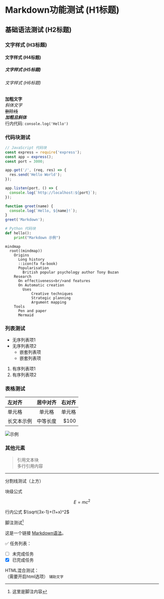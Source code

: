 # Markdown功能测试 (H1标题)

## 基础语法测试 (H2标题)

### 文字样式 (H3标题)

#### 文字样式 (H4标题)

##### 文字样式 (H5标题)

###### 文字样式 (H6标题)

**加粗文字**  
_斜体文字_  
~~删除线~~  
**_加粗且斜体_**  
行内代码: `console.log('Hello')`

### 代码块测试

```javascript
// JavaScript 代码块
const express = require('express');
const app = express();
const port = 3000;

app.get('/', (req, res) => {
  res.send('Hello World');
});

app.listen(port, () => {
  console.log(`http://localhost:${port}`);
});

function greet(name) {
  console.log(`Hello, ${name}!`);
}
greet('Markdown');
```

```python
# Python 代码块
def hello():
    print("Markdown 示例")
```

```mermaid
mindmap
  root((mindmap))
    Origins
      Long history
      ::icon(fa fa-book)
      Popularisation
        British popular psychology author Tony Buzan
    Research
      On effectiveness<br/>and features
      On Automatic creation
        Uses
            Creative techniques
            Strategic planning
            Argument mapping
    Tools
      Pen and paper
      Mermaid
```

### 列表测试

- 无序列表项1
- 无序列表项2
  - 嵌套列表项
  - 嵌套列表项

1. 有序列表项1
2. 有序列表项2

### 表格测试

| 左对齐     | 居中对齐 | 右对齐 |
| :--------- | :------: | -----: |
| 单元格     |  单元格  | 单元格 |
| 长文本示例 | 中等长度 |   $100 |

![示例](https://tdesign.gtimg.com/demo/demo-image-1.png '示例')

### 其他元素

> 引用文本块  
> 多行引用内容

---

分割线测试（上方）

块级公式

$$
E=mc^2
$$

行内公式 $\\sqrt{3x-1}+(1+x)^2$

脚注测试[^1]

[^1]: 这里是脚注内容

这是一个链接 [Markdown语法](https://markdown.com.cn)。

✅ 任务列表：

- [ ] 未完成任务
- [x] 已完成任务

HTML混合测试：
<br>（需要开启html选项）
<small>辅助文字</small>

